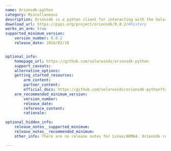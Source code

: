 ```yaml
---
name: Orionsdk-python
category: Miscellaneous
description: Orionsdk is a python client for interacting with the SolarWinds Orion API.
download_url: https://pypi.org/project/orionsdk/0.0.2/#history
works_on_arm: true
supported_minimum_version:
    version_number: 0.0.2
    release_date: 2016/02/18


optional_info:
    homepage_url: https://github.com/solarwinds/orionsdk-python
    support_caveats:
    alternative_options:
    getting_started_resources:
        arm_content:
        partner_content:
        official_docs: https://github.com/solarwinds/orionsdk-python?tab=readme-ov-file#install
    arm_recommended_minimum_version:
        version_number:
        release_date:
        reference_content:
        rationale:

optional_hidden_info:
    release_notes__supported_minimum:
    release_notes__recommended_minimum:
    other_info: There are no release notes for Linux/ARM64. Orionsdk releases tar at Pypi, which can be built and installed via pip on Linux/ARM64.

---
```

